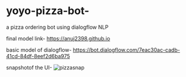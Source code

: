 # yoyo-pizza-bot-
a pizza ordering bot using dialogflow NLP

final model link-  https://anuj2398.github.io

basic model of dialogflow- https://bot.dialogflow.com/7eac30ac-cadb-41cd-84df-8eef2d6ba975

snapshotof the UI- ![pizzasnap](https://user-images.githubusercontent.com/59406385/105628354-62a94b00-5e62-11eb-8321-4cb6275ea3e4.png)

